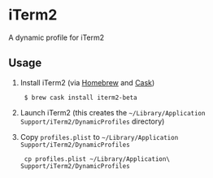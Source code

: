 iTerm2
======

A dynamic profile for iTerm2

Usage
-----

1. Install iTerm2 (via [Homebrew](http://brew.sh/) and [Cask](http://caskroom.io/))

		$ brew cask install iterm2-beta

2. Launch iTerm2 (this creates the `~/Library/Application Support/iTerm2/DynamicProfiles` directory)

3. Copy `profiles.plist` to `~/Library/Application Support/iTerm2/DynamicProfiles`

		cp profiles.plist ~/Library/Application\ Support/iTerm2/DynamicProfiles